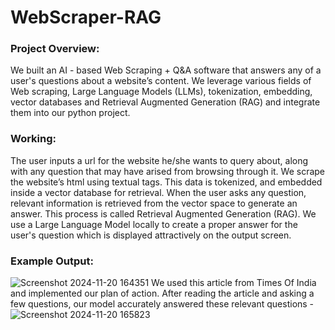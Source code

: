 # WebScraper-RAG
### Project Overview:
We built an AI - based Web Scraping + Q&A software that answers any of a user's questions about a website’s content. We leverage various fields of Web scraping, Large Language Models (LLMs), tokenization, embedding, vector databases and Retrieval Augmented Generation (RAG) and integrate them into our python project. 
### Working:
The user inputs a url for the website he/she wants to query about, along with any question that may have arised from browsing through it. We scrape the website’s html using textual tags. This data is tokenized, and embedded inside a vector database for retrieval. When the user asks any question, relevant information is retrieved from the vector space to generate an answer. This process is called Retrieval Augmented Generation (RAG). We use a Large Language Model locally to create a proper answer for the user's question which is displayed attractively on the output screen.
### Example Output:
![Screenshot 2024-11-20 164351](https://github.com/user-attachments/assets/9d294aca-88ca-4521-84d1-0f11843c2994)
We used this article from Times Of India and implemented our plan of action. After reading the article and asking a few questions, our model accurately answered these relevant questions - 
![Screenshot 2024-11-20 165823](https://github.com/user-attachments/assets/6854a027-2df1-4518-8be9-b101d5fab583)
